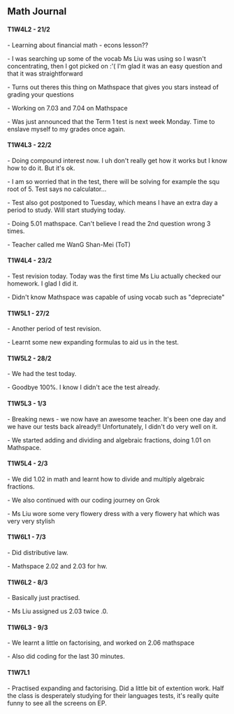 <body>
  <h2>
  Math Journal
  </h2>
  <h4>T1W4L2 - 21/2</h4>
  <p>- Learning about financial math - econs lesson??</p>
  <p>- I was searching up some of the vocab Ms Liu was using so I wasn't concentrating, then I got picked on :'( I'm glad it was an easy question and that it was straightforward</p>
  <p>- Turns out theres this thing on Mathspace that gives you stars instead of grading your questions</p>
  <p>- Working on 7.03 and 7.04 on Mathspace</p>
  <p>- Was just announced that the Term 1 test is next week Monday. Time to enslave myself to my grades once again.</p>
  <h4>T1W4L3 - 22/2</h4>
  <p>- Doing compound interest now. I uh don't really get how it works but I know how to do it. But it's ok.</p>
  <p>- I am so worried that in the test, there will be solving for example the squ root of 5. Test says no calculator...</p>
  <p>- Test also got postponed to Tuesday, which means I have an extra day a period to study. Will start studying today.</p>
  <p>- Doing 5.01 mathspace. Can't believe I read the 2nd question wrong 3 times.</p>
  <p>- Teacher called me WanG Shan-Mei (ToT)</p>
  <h4>T1W4L4 - 23/2</h4>
  <p>- Test revision today. Today was the first time Ms Liu actually checked our homework. I glad I did it.</p>
  <p>- Didn't know Mathspace was capable of using vocab such as "depreciate"</p>
  <h4>T1W5L1 - 27/2</h4>
  <p>- Another period of test revision.</p>
  <p>- Learnt some new expanding formulas to aid us in the test.</p>
  <h4>T1W5L2 - 28/2</h4>
  <p>- We had the test today.</p>
  <p>- Goodbye 100%. I know I didn't ace the test already.</p>
  <h4>T1W5L3 - 1/3</h4>
  <p>- Breaking news - we now have an awesome teacher. It's been one day and we have our tests back already!! Unfortunately, I didn't do very well on it.</p>
  <p>- We started adding and dividing and algebraic fractions, doing 1.01 on Mathspace.</p>
  <h4>T1W5L4 - 2/3</h4>
  <p>- We did 1.02 in math and learnt how to divide and multiply algebraic fractions.</p>
  <p>- We also continued with our coding journey on Grok</p>
  <p>- Ms Liu wore some very flowery dress with a very flowery hat which was very very stylish</p>
  <h4>T1W6L1 - 7/3</h4>
  <p>- Did distributive law.</p>
  <p>- Mathspace 2.02 and 2.03 for hw.</p>
  <h4>T1W6L2 - 8/3</h4>
  <p>- Basically just practised.</p>
  <p>- Ms Liu assigned us 2.03 twice .0.</p>
  <h4>T1W6L3 - 9/3</h4>
  <p>- We learnt a little on factorising, and worked on 2.06 mathspace</p>
  <p>- Also did coding for the last 30 minutes.</p>
  <h4>T1W7L1</h4>
  <p>- Practised expanding and factorising. Did a little bit of extention work. Half the class is desperately studying for their languages tests, it's really quite funny to see all the screens on EP.</p>